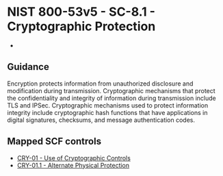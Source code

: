 # NIST 800-53v5 - SC-8.1 - Cryptographic Protection
- 
## Guidance
Encryption protects information from unauthorized disclosure and modification during transmission. Cryptographic mechanisms that protect the confidentiality and integrity of information during transmission include TLS and IPSec. Cryptographic mechanisms used to protect information integrity include cryptographic hash functions that have applications in digital signatures, checksums, and message authentication codes.
## Mapped SCF controls
- [CRY-01 - Use of Cryptographic Controls](../scf/cry-01-useofcryptographiccontrols.md)
- [CRY-01.1 - Alternate Physical Protection](../scf/cry-011-alternatephysicalprotection.md)